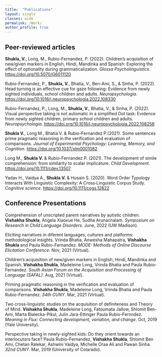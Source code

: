 ```yaml
---
title:  "Publications"
layout: single
classes: wide
permalink: /Work/
author_profile: true
---
```

## Peer-reviewed articles

**Shukla, V.**, Long, M., Rubio-Fernandez, P. (2022). Children’s acquisition of new/given markers in English, Hindi, Mandinka and Spanish: Exploring the effect of optionality during grammaticalization. _Glossa Psycholinguistics_. <a href="https://doi.org/10.5070/G6011120" target = "_blank">https://doi.org/10.5070/G6011120</a>

Rubio-Fernandez, P., **Shukla, V.**, Bhatia, V., Ben-Ami, S., & Sinha, P. (2022). Head turning is an effective cue for gaze following: Evidence from newly sighted individuals, school children and adults. _Neuropsychologia_. <a href="https://doi.org/10.1016/j.neuropsychologia.2022.108330" target = "_blank">https://doi.org/10.1016/j.neuropsychologia.2022.108330</a>

Rubio-Fernandez, P., Long, M., **Shukla, V.**, Bhatia, V., & Sinha, P. (2022). Visual perspective taking is not automatic in a simplified Dot task: Evidence from newly sighted children, primary school children and adults. _Neuropsychologia_. <a href = "https://doi.org/10.1016/j.neuropsychologia.2022.108256" target = "_blank">https://doi.org/10.1016/j.neuropsychologia.2022.108256</a>

**Shukla V.**, Long M., Bhatia V. & Rubio-Fernandez P.(2021). Some sentences prime pragmatic reasoning in the verification and evaluation of comparisons. _Journal of Experimental Psychology: Learning, Memory, and Cognition_. <a href = "https://doi.org/10.1037/xlm0001082" target = "_blank">https://doi.org/10.1037/xlm0001082</a>

Long M., **Shukla V.** & Rubio-Fernandez P. (2021). The development of simile comprehension: from similarity to scalar implicature. _Child Development_. <a href = "https://doi.org/10.1111/cdev.13507" target = "_blank">https://doi.org/10.1111/cdev.13507</a>

Yadav H., Vaidya A., **Shukla V.** & Husain S. (2020). Word Order Typology Interacts With Linguistic Complexity: A Cross‐Linguistic Corpus Study. _Cognitive science_. <a href = "https://doi.org/10.1111/cogs.12822" target = "_blank">https://doi.org/10.1111/cogs.12822</a>

## Conference Presentations

Comprehension of unscripted parent narratives by autistic children. **Vishakha Shukla**, Angela Xiaoxue He, Sudha Arunachalam. _Symposium on Research in Child Language Disorders_. June, 2022 (UW Madison).

Eliciting narratives in diferent languages, cultures and platforms: methodological insights. Vrinda Bhatia, Anwesha Mahapatra, **Vishakha Shukla** and Paula Rubio-Fernandez. _MODE: Methods of Online Discourse Elicitation Conference_. Nov, 2021 (Virtual).

Children’s acquisition of new/given markers in English, Hindi, Mandinka and Spanish. **Vishakha Shukla**, Madeleine Long, Vrinda Bhatia and Paula Rubio-Fernandez. _South Asian Forum on the Acquisition and Processing of Language (SAFAL)_. Aug, 2021 (Virtual).

Priming pragmatic reasoning in the verification and evaluation of comparisons. **Vishakha Shukla**, Madeleine Long, Vrinda Bhatia and Paula Rubio-Fernandez. _34th CUNY_. Mar, 2021 (Virtual).

Two cross-linguistic studies on the acquisition of definiteness and Theory of Mind. **Vishakha Shukla**, Madeleine Long, Fatoumata Jallow, Shlomit Ben-Ami, Marta Bialecka-Pikul, Julin Jara-Ettinger Paula Rubio-Fernndez. _Meaning in Flux: Connecting development, variation, and change_. Oct, 2019 (Yale University).

Perspective taking in newly-sighted kids: Do they orient towards an interlocutors face? Paula Rubio-Fernandez, **Vishakha Shukla**, Shlomit Ben Ami, Chetan Ralekar, Ashwini Vaidya, Michelle Oraa Ali and Pawan Sinha. _32nd CUNY_. Mar, 2019 (University of Colarado).


